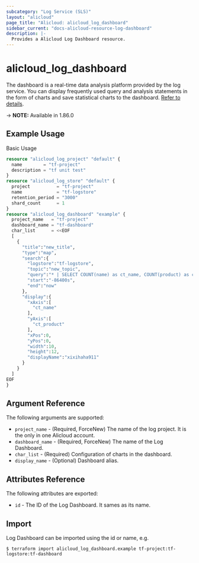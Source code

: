 ```yaml
---
subcategory: "Log Service (SLS)"
layout: "alicloud"
page_title: "Alicloud: alicloud_log_dashboard"
sidebar_current: "docs-alicloud-resource-log-dashboard"
description: |-
  Provides a Alicloud Log Dashboard resource.
---
```


# alicloud\_log\_dashboard
The dashboard is a real-time data analysis platform provided by the log service. You can display frequently used query and analysis statements in the form of charts and save statistical charts to the dashboard.
[Refer to details](https://www.alibabacloud.com/help/doc-detail/102530.htm).

-> **NOTE:** Available in 1.86.0

## Example Usage

Basic Usage

```terraform
resource "alicloud_log_project" "default" {
  name        = "tf-project"
  description = "tf unit test"
}
resource "alicloud_log_store" "default" {
  project          = "tf-project"
  name             = "tf-logstore"
  retention_period = "3000"
  shard_count      = 1
}
resource "alicloud_log_dashboard" "example" {
  project_name   = "tf-project"
  dashboard_name = "tf-dashboard"
  char_list      = <<EOF
  [
    {
      "title":"new_title",
      "type":"map",
      "search":{
        "logstore":"tf-logstore",
        "topic":"new_topic",
        "query":"* | SELECT COUNT(name) as ct_name, COUNT(product) as ct_product, name,product GROUP BY name,product",
        "start":"-86400s",
        "end":"now"
      },
      "display":{
        "xAxis":[
          "ct_name"
        ],
        "yAxis":[
          "ct_product"
        ],
        "xPos":0,
        "yPos":0,
        "width":10,
        "height":12,
        "displayName":"xixihaha911"
      }
    }
  ]
EOF
}
```


## Argument Reference

The following arguments are supported:

* `project_name` - (Required, ForceNew) The name of the log project. It is the only in one Alicloud account.
* `dashboard_name` - (Required, ForceNew) The name of the Log Dashboard.
* `char_list` - (Required) Configuration of charts in the dashboard.
* `display_name` - (Optional) Dashboard alias.

## Attributes Reference

The following attributes are exported:

* `id` - The ID of the Log Dashboard. It sames as its name.

## Import

Log Dashboard can be imported using the id or name, e.g.

```
$ terraform import alicloud_log_dashboard.example tf-project:tf-logstore:tf-dashboard
```

